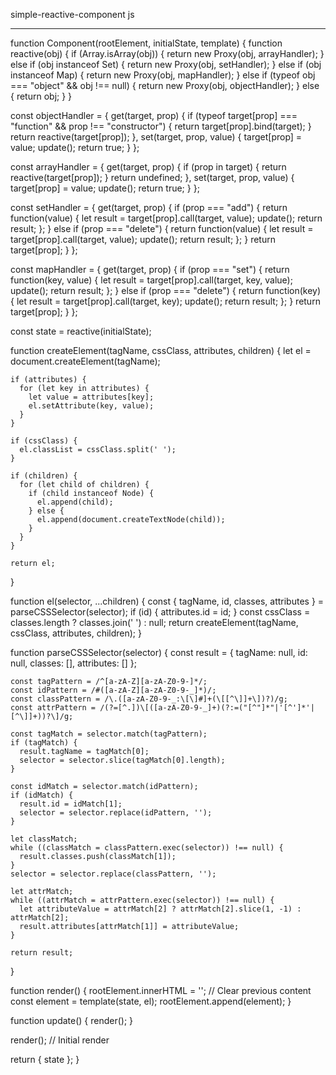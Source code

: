 
simple-reactive-component
js

---
function Component(rootElement, initialState, template) {
  function reactive(obj) {
    if (Array.isArray(obj)) {
      return new Proxy(obj, arrayHandler);
    } else if (obj instanceof Set) {
      return new Proxy(obj, setHandler);
    } else if (obj instanceof Map) {
      return new Proxy(obj, mapHandler);
    } else if (typeof obj === "object" && obj !== null) {
      return new Proxy(obj, objectHandler);
    } else {
      return obj;
    }
  }

  const objectHandler = {
    get(target, prop) {
      if (typeof target[prop] === "function" && prop !== "constructor") {
        return target[prop].bind(target);
      }
      return reactive(target[prop]);
    },
    set(target, prop, value) {
      target[prop] = value;
      update();
      return true;
    }
  };

  const arrayHandler = {
    get(target, prop) {
      if (prop in target) {
        return reactive(target[prop]);
      }
      return undefined;
    },
    set(target, prop, value) {
      target[prop] = value;
      update();
      return true;
    }
  };

  const setHandler = {
    get(target, prop) {
      if (prop === "add") {
        return function(value) {
          let result = target[prop].call(target, value);
          update();
          return result;
        };
      } else if (prop === "delete") {
        return function(value) {
          let result = target[prop].call(target, value);
          update();
          return result;
        };
      }
      return target[prop];
    }
  };

  const mapHandler = {
    get(target, prop) {
      if (prop === "set") {
        return function(key, value) {
          let result = target[prop].call(target, key, value);
          update();
          return result;
        };
      } else if (prop === "delete") {
        return function(key) {
          let result = target[prop].call(target, key);
          update();
          return result;
        };
      }
      return target[prop];
    }
  };

  const state = reactive(initialState);

  function createElement(tagName, cssClass, attributes, children) {
    let el = document.createElement(tagName);

    if (attributes) {
      for (let key in attributes) {
        let value = attributes[key];
        el.setAttribute(key, value);
      }
    }

    if (cssClass) {
      el.classList = cssClass.split(' ');
    }

    if (children) {
      for (let child of children) {
        if (child instanceof Node) {
          el.append(child);
        } else {
          el.append(document.createTextNode(child));
        }
      }
    }

    return el;
  }

  function el(selector, ...children) {
    const {
      tagName,
      id,
      classes,
      attributes
    } = parseCSSSelector(selector);
    if (id) {
      attributes.id = id;
    }
    const cssClass = classes.length ? classes.join(' ') : null;
    return createElement(tagName, cssClass, attributes, children);
  }

  function parseCSSSelector(selector) {
    const result = {
      tagName: null,
      id: null,
      classes: [],
      attributes: []
    };

    const tagPattern = /^[a-zA-Z][a-zA-Z0-9-]*/;
    const idPattern = /#([a-zA-Z][a-zA-Z0-9-_]*)/;
    const classPattern = /\.([a-zA-Z0-9-_:\[\]#]+(\[[^\]]+\])?)/g;
    const attrPattern = /(?=[^.])\[([a-zA-Z0-9-_]+)(?:=("[^"]*"|'[^']*'|[^\]]+))?\]/g;

    const tagMatch = selector.match(tagPattern);
    if (tagMatch) {
      result.tagName = tagMatch[0];
      selector = selector.slice(tagMatch[0].length);
    }

    const idMatch = selector.match(idPattern);
    if (idMatch) {
      result.id = idMatch[1];
      selector = selector.replace(idPattern, '');
    }

    let classMatch;
    while ((classMatch = classPattern.exec(selector)) !== null) {
      result.classes.push(classMatch[1]);
    }
    selector = selector.replace(classPattern, '');

    let attrMatch;
    while ((attrMatch = attrPattern.exec(selector)) !== null) {
      let attributeValue = attrMatch[2] ? attrMatch[2].slice(1, -1) : attrMatch[2];
      result.attributes[attrMatch[1]] = attributeValue;
    }

    return result;
  }

  function render() {
    rootElement.innerHTML = ''; // Clear previous content
    const element = template(state, el);
    rootElement.append(element);
  }

  function update() {
    render();
  }

  render(); // Initial render

  return {
    state
  };
}
